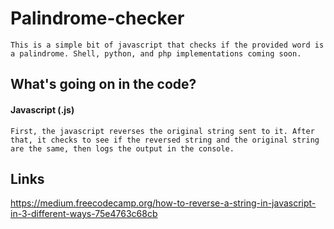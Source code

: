 # Palindrome-checker
    This is a simple bit of javascript that checks if the provided word is a palindrome. Shell, python, and php implementations coming soon.
## What's going on in the code?
#### Javascript (.js)
    First, the javascript reverses the original string sent to it. After that, it checks to see if the reversed string and the original string are the same, then logs the output in the console.
## Links
  https://medium.freecodecamp.org/how-to-reverse-a-string-in-javascript-in-3-different-ways-75e4763c68cb
